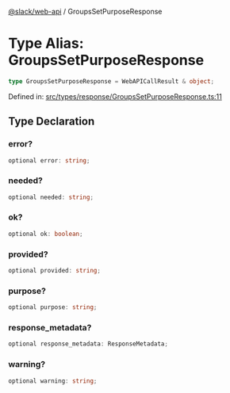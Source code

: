 [@slack/web-api](../index.md) / GroupsSetPurposeResponse

# Type Alias: GroupsSetPurposeResponse

```ts
type GroupsSetPurposeResponse = WebAPICallResult & object;
```

Defined in: [src/types/response/GroupsSetPurposeResponse.ts:11](https://github.com/slackapi/node-slack-sdk/blob/main/packages/web-api/src/types/response/GroupsSetPurposeResponse.ts#L11)

## Type Declaration

### error?

```ts
optional error: string;
```

### needed?

```ts
optional needed: string;
```

### ok?

```ts
optional ok: boolean;
```

### provided?

```ts
optional provided: string;
```

### purpose?

```ts
optional purpose: string;
```

### response\_metadata?

```ts
optional response_metadata: ResponseMetadata;
```

### warning?

```ts
optional warning: string;
```
